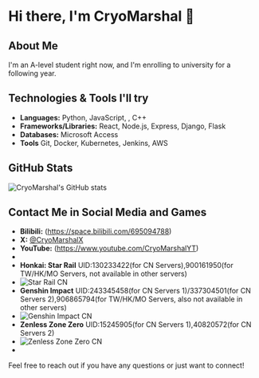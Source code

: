 # Hi there, I'm CryoMarshal 👋

## About Me
I'm an A-level student right now, and I'm enrolling to university for a following year.

## Technologies & Tools I'll try
- **Languages:** Python, JavaScript, , C++
- **Frameworks/Libraries:** React, Node.js, Express, Django, Flask
- **Databases:** Microsoft Access
- **Tools** Git, Docker, Kubernetes, Jenkins, AWS

## GitHub Stats
![CryoMarshal's GitHub stats](https://github-readme-stats.vercel.app/api?username=CryoMarshal&show_icons=true&theme=radical)

## Contact Me in Social Media and Games
- **Bilibili:** (https://space.bilibili.com/695094788)
- **X:** [@CryoMarshalX](https://twitter.com/CryoMarshalX)
- **YouTube:** (https://www.youtube.com/CryoMarshalYT)
- 
- **Honkai: Star Rail** UID:130233422(for CN Servers),900161950(for TW/HK/MO Servers, not available in other servers)
- ![Star Rail CN](https://hoyocard.qhy04.com/sr/detail/2/339713509.png)
- **Genshin Impact** UID:243345458(for CN Servers 1)/337304501(for CN Servers 2),906865794(for TW/HK/MO Servers, also not available in other servers)
- ![Genshin Impact CN](https://hoyocard.qhy04.com/gs/detail/14/339713509.png)
- **Zenless Zone Zero** UID:15245905(for CN Servers 1),40820572(for CN Servers 2)
- ![Zenless Zone Zero CN](https://hoyocard.qhy04.com/zzz/detail/2/339713509.png)
- 
Feel free to reach out if you have any questions or just want to connect!

<!--
**CryoMarshal/CryoMarshal** is a ✨ _special_ ✨ repository because its `README.md` (this file) appears on your GitHub profile.
You can click the Preview link to take a look at your changes.
-->
